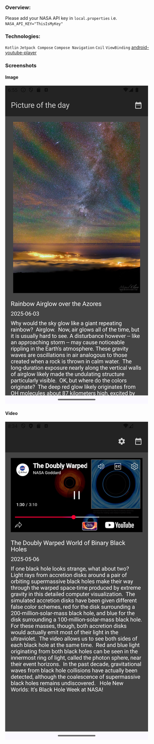 ### Overview:

Please add your NASA API key in `local.properties` i.e. `NASA_API_KEY="ThisIsMyKey"`

### Technologies:

`Kotlin` `Jetpack Compose` `Compose Navigation` `Coil` `ViewBinding`
[android-youtube-player](https://github.com/PierfrancescoSoffritti/android-youtube-player)

### Screenshots

#### Image

![Alt text](screenshots/Screenshot_20250604_185526.png "screenshot-image")

#### Video

![Alt text](screenshots/Screenshot_20250606_203458.png "screenshot-video")
